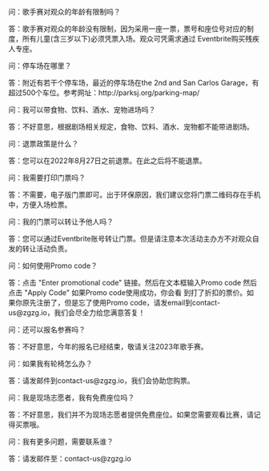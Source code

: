 <div id="faq">
    <p>问：歌手赛对观众的年龄有限制吗？</p>
    <p>答：歌手赛对观众的年龄没有限制，因为采用一座一票，票号和座位号对应的制度，所有儿童(含三岁以下)必须凭票入场。观众可凭需求通过
Eventbrite购买残疾人专座。</p>
    <p>问：停车场在哪里？</p>
    <p>答：附近有若干个停车场，最近的停车场在the 2nd and San Carlos Garage，有超过500个车位。参考网址：http://parksj.org/parking-map/</p>
    <p>问：我可以带食物、饮料、酒水、宠物进场吗？</p>
    <p>答：不好意思，根据剧场相关规定，食物、饮料、酒水、宠物都不能带进剧场。</p>
    <p>问：退票政策是什么？</p>
    <p>答：您可以在2022年8月27日之前退票。在此之后将不能退票。</p>
    <p>问：我需要打印门票吗？</p>
    <p>答：不需要，电子版门票即可。出于环保原因，我们建议您将门票二维码存在手机中，方便入场检票。</p>
    <p>问：我的门票可以转让予他人吗？</p>
    <p>答：您可以通过Eventbrite账号转让门票。但是请注意本次活动主办方不对观众自发的转让活动负责。</p>
    <p>问：如何使用Promo code？</p>
    <p>答：点击 "Enter promotional code" 链接。然后在文本框输入Promo code 然后点击 "Apply Code" 如果Promo code使用成功，你会看
到打了折扣的票价。如果你原先注册了，但是忘了使用Promo code，请发email到contact-us@zgzg.io，我们会尽全力给您满意答复！</p>
    <p>问：还可以报名参赛吗？</p>
    <p>答：不好意思，今年的报名已经结束，敬请关注2023年歌手赛。</p>
    <p>问：如果我有轮椅怎么办？</p>
    <p>答：请发邮件到contact-us@zgzg.io，我们会协助您购票。</p>
    <p>问：我是现场志愿者，我有免费座位吗？</p>
    <p>答：不好意思，我们并不为现场志愿者提供免费座位。如果您需要观看比赛，请记得买票哦。</p>
    <p>问：我有更多问题，需要联系谁？</p>
    <p>答：请发邮件至：contact-us@zgzg.io</p>
</div>
